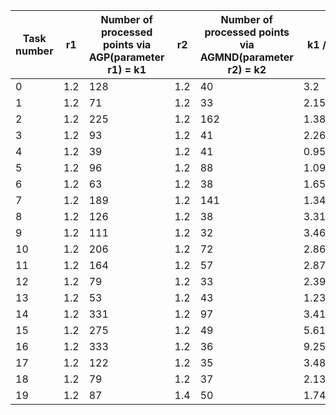 | Task number | r1 | Number of processed points via AGP(parameter r1) = k1 | r2 | Number of processed points via AGMND(parameter r2) = k2 | k1 / k2 |
| ----------- | -- | -- | -- | -- | ------- |
| 0 | 1.2 | 128 | 1.2 | 40 | 3.2 |
| 1 | 1.2 | 71 | 1.2 | 33 | 2.15152 |
| 2 | 1.2 | 225 | 1.2 | 162 | 1.38889 |
| 3 | 1.2 | 93 | 1.2 | 41 | 2.26829 |
| 4 | 1.2 | 39 | 1.2 | 41 | 0.95122 |
| 5 | 1.2 | 96 | 1.2 | 88 | 1.09091 |
| 6 | 1.2 | 63 | 1.2 | 38 | 1.65789 |
| 7 | 1.2 | 189 | 1.2 | 141 | 1.34043 |
| 8 | 1.2 | 126 | 1.2 | 38 | 3.31579 |
| 9 | 1.2 | 111 | 1.2 | 32 | 3.46875 |
| 10 | 1.2 | 206 | 1.2 | 72 | 2.86111 |
| 11 | 1.2 | 164 | 1.2 | 57 | 2.87719 |
| 12 | 1.2 | 79 | 1.2 | 33 | 2.39394 |
| 13 | 1.2 | 53 | 1.2 | 43 | 1.23256 |
| 14 | 1.2 | 331 | 1.2 | 97 | 3.41237 |
| 15 | 1.2 | 275 | 1.2 | 49 | 5.61224 |
| 16 | 1.2 | 333 | 1.2 | 36 | 9.25 |
| 17 | 1.2 | 122 | 1.2 | 35 | 3.48571 |
| 18 | 1.2 | 79 | 1.2 | 37 | 2.13514 |
| 19 | 1.2 | 87 | 1.4 | 50 | 1.74 |
